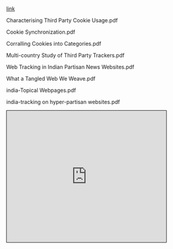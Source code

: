
[link](https://raw.githack.com/Tracking-the-trackers/Tracking-the-trackers.github.io/main/PDFs/list.html)


<p>Characterising Third Party Cookie Usage.pdf</p>
<p>Cookie Synchronization.pdf</p>
<p>Corralling Cookies into Categories.pdf</p>
<p>Multi-country Study of Third Party Trackers.pdf</p>
<p>Web Tracking in Indian Partisan News Websites.pdf</p>
<p>What a Tangled Web We Weave.pdf</p>
<p>india-Topical Webpages.pdf</p>
<p>india-tracking on hyper-partisan websites.pdf</p>

<iframe width="425" height="350" frameborder="0" scrolling="no" marginheight="0" marginwidth="0" src="https://raw.githack.com/Tracking-the-trackers/Tracking-the-trackers.github.io/main/PDFs/list.html" style="border: 1px solid black"></iframe>
